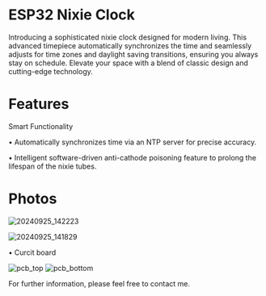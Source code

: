 # ESP32 Nixie Clock 

Introducing a sophisticated nixie clock designed for modern living. This advanced timepiece automatically synchronizes the time and seamlessly adjusts for time zones and daylight saving transitions, ensuring you always stay on schedule. Elevate your space with a blend of classic design and cutting-edge technology.

# Features
Smart Functionality

•	Automatically synchronizes time via an NTP server for precise accuracy.

•	Intelligent software-driven anti-cathode poisoning feature to prolong the lifespan of the nixie tubes.


# Photos

![20240925_142223](https://github.com/user-attachments/assets/2d1e32ca-28b0-4312-9104-abce6ed7beea)


![20240925_141829](https://github.com/user-attachments/assets/09e9811d-171b-4b0e-b804-68d3041622de)

•	Curcit board

![pcb_top](https://github.com/user-attachments/assets/a09797f8-4980-4cdd-a15d-fc6839ce9aec)
![pcb_bottom](https://github.com/user-attachments/assets/0b748c1c-cb28-4375-9bf6-599453279499)


For further information, please feel free to contact me.
